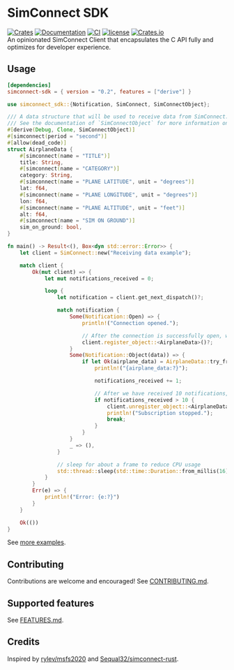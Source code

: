 # SimConnect SDK

[![Crates][crates_badge]][crates]
[![Documentation][documentation_badge]][documentation]
[![CI][ci_badge]][ci]
[![license][license_badge]][license]
[![Crates.io][crates_downloads_badge]][crates]\
An opinionated SimConnect Client that encapsulates the C API fully and optimizes for developer experience.

## Usage

```toml
[dependencies]
simconnect-sdk = { version = "0.2", features = ["derive"] }
```

```rust
use simconnect_sdk::{Notification, SimConnect, SimConnectObject};

/// A data structure that will be used to receive data from SimConnect.
/// See the documentation of `SimConnectObject` for more information on the arguments of the `simconnect` attribute.
#[derive(Debug, Clone, SimConnectObject)]
#[simconnect(period = "second")]
#[allow(dead_code)]
struct AirplaneData {
    #[simconnect(name = "TITLE")]
    title: String,
    #[simconnect(name = "CATEGORY")]
    category: String,
    #[simconnect(name = "PLANE LATITUDE", unit = "degrees")]
    lat: f64,
    #[simconnect(name = "PLANE LONGITUDE", unit = "degrees")]
    lon: f64,
    #[simconnect(name = "PLANE ALTITUDE", unit = "feet")]
    alt: f64,
    #[simconnect(name = "SIM ON GROUND")]
    sim_on_ground: bool,
}

fn main() -> Result<(), Box<dyn std::error::Error>> {
    let client = SimConnect::new("Receiving data example");

    match client {
        Ok(mut client) => {
            let mut notifications_received = 0;

            loop {
                let notification = client.get_next_dispatch()?;

                match notification {
                    Some(Notification::Open) => {
                        println!("Connection opened.");

                        // After the connection is successfully open, we register the struct
                        client.register_object::<AirplaneData>()?;
                    }
                    Some(Notification::Object(data)) => {
                        if let Ok(airplane_data) = AirplaneData::try_from(&data) {
                            println!("{airplane_data:?}");

                            notifications_received += 1;

                            // After we have received 10 notifications, we unregister the struct
                            if notifications_received > 10 {
                                client.unregister_object::<AirplaneData>()?;
                                println!("Subscription stopped.");
                                break;
                            }
                        }
                    }
                    _ => (),
                }

                // sleep for about a frame to reduce CPU usage
                std::thread::sleep(std::time::Duration::from_millis(16));
            }
        }
        Err(e) => {
            println!("Error: {e:?}")
        }
    }

    Ok(())
}
```

See [more examples][examples].

## Contributing

Contributions are welcome and encouraged! See [CONTRIBUTING.md][contributing].

## Supported features

See [FEATURES.md][features].

## Credits

Inspired by [rylev/msfs2020][msfs2020] and [Sequal32/simconnect-rust][simconnect-rust].

[crates_badge]: https://img.shields.io/crates/v/simconnect-sdk.svg
[crates]: https://crates.io/crates/simconnect-sdk
[documentation_badge]: https://docs.rs/simconnect-sdk/badge.svg
[documentation]: https://docs.rs/simconnect-sdk
[ci_badge]: https://github.com/mihai-dinculescu/simconnect-sdk-rs/workflows/CI/badge.svg?branch=main
[ci]: https://github.com/mihai-dinculescu/simconnect-sdk-rs/actions
[license_badge]: https://img.shields.io/crates/l/simconnect-sdk.svg
[license]: https://github.com/mihai-dinculescu/simconnect-sdk-rs/blob/main/LICENSE
[crates_downloads_badge]: https://img.shields.io/crates/d/simconnect-sdk?label=downloads
[examples]: https://github.com/mihai-dinculescu/simconnect-sdk-rs/tree/main/examples
[contributing]: https://github.com/mihai-dinculescu/simconnect-sdk-rs/blob/main/CONTRIBUTING.md
[features]: https://github.com/mihai-dinculescu/simconnect-sdk-rs/blob/main/FEATURES.md
[msfs2020]: https://github.com/rylev/msfs2020
[simconnect-rust]: https://github.com/Sequal32/simconnect-rust
